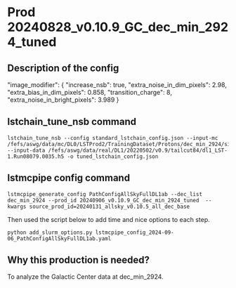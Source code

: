 # Prod 20240828_v0.10.9_GC_dec_min_2924_tuned

## Description of the config

"image_modifier": {
    "increase_nsb": true,
    "extra_noise_in_dim_pixels": 2.98,
    "extra_bias_in_dim_pixels": 0.858,
    "transition_charge": 8,
    "extra_noise_in_bright_pixels": 3.989
    }

## lstchain_tune_nsb command

```
lstchain_tune_nsb --config standard_lstchain_config.json --input-mc /fefs/aswg/data/mc/DL0/LSTProd2/TrainingDataset/Protons/dec_min_2924/sim_telarray/node_corsika_theta_69.813_az_217.303_/output_v1.4/simtel_corsika_theta_69.813_az_217.303_run10.simtel.gz --input-data /fefs/aswg/data/real/DL1/20220502/v0.9/tailcut84/dl1_LST-1.Run08079.0035.h5 -o tuned_lstchain_config.json
```

## lstmcpipe config command

```
lstmcpipe_generate_config PathConfigAllSkyFullDL1ab --dec_list dec_min_2924 --prod_id 20240906_v0.10.9_GC_dec_min_2924_tuned  --kwargs source_prod_id=20240131_allsky_v0.10.5_all_dec_base
```

Then used the script below to add time and nice options to each step.

```
python add_slurm_options.py lstmcpipe_config_2024-09-06_PathConfigAllSkyFullDL1ab.yaml 
```

## Why this production is needed?

To analyze the Galactic Center data at dec_min_2924.
